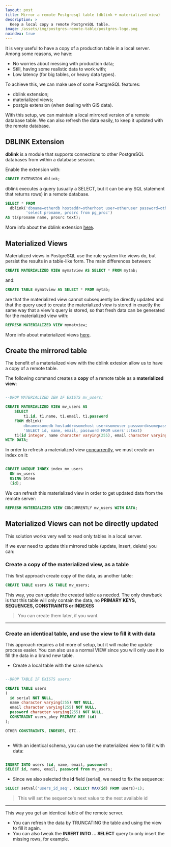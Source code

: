 ```yaml
---
layout: post
title: Mirror a remote Postgresql table (dblink + materialized view)
description: >
  Keep a local copy a remote PostgreSQL table.
image: /assets/img/postgres-remote-table/postgres-logo.png
noindex: true
---
```


It is very useful to have a copy of a production table in a local server. Among some reasons, we have:

 - No worries about messing with production data;
 - Still, having some realistic data to work with;
 - Low latency (for big tables, or heavy data types).

To achieve this, we can make use of some PostgreSQL features:

 - dblink extension;
 - materialized views;
 - postgis extension (when dealing with GIS data).

With this setup, we can maintain a local mirrored version of a remote database table. We can also refresh the data easily, to keep it updated with the remote database.

## DBLINK Extension

**dblink** is a module that supports connections to other PostgreSQL databases from within a database session.

Enable the extension with:

```sql
CREATE EXTENSION dblink;
```

dblink executes a query (usually a SELECT, but it can be any SQL statement that returns rows) in a remote database.

```sql
SELECT * FROM 
  dblink('dbname=otherdb hostaddr=otherhost user=otheruser password=otherpass options=-csearch_path=',
         'select proname, prosrc from pg_proc')
AS t1(proname name, prosrc text);
```
More info about the dblink extension [here](https://www.postgresql.org/docs/10/contrib-dblink-function.html).

## Materialized Views

Materialized views in PostgreSQL use the rule system like views do, but persist the results in a table-like form. The main differences between:

```sql
CREATE MATERIALIZED VIEW mymatview AS SELECT * FROM mytab;
```

and:

```sql
CREATE TABLE mymatview AS SELECT * FROM mytab;
```

are that the materialized view cannot subsequently be directly updated and that the query used to create the materialized view is stored in exactly the same way that a view's query is stored, so that fresh data can be generated for the materialized view with:

```sql
REFRESH MATERIALIZED VIEW mymatview;
```

More info about materialized views [here](https://www.postgresql.org/docs/10/rules-materializedviews.html).


## Create the mirrored table

The benefit of a materialized view with the dblink extesion allow us to have a copy of a remote table.

The following command creates a **copy** of a remote table as a **materialized view**:

```sql

--DROP MATERIALIZED IEW IF EXISTS mv_users;

CREATE MATERIALIZED VIEW mv_users AS 
	SELECT
		t1.id, t1.name, t1.email, t1.password
	FROM dblink('
		dbname=somedb hostaddr=somehost user=someuser password=somepass options=-csearch_path='::text,
		'SELECT id, name, email, password FROM users'::text) 
	t1(id integer, name character varying(255), email character varying(255), password character varying(255))
WITH DATA;
```

In order to refresh a materialized view [concurrently](https://www.postgresql.org/docs/10/sql-refreshmaterializedview.html), we must create an index on it:

```sql

CREATE UNIQUE INDEX index_mv_users
  ON mv_users
  USING btree
  (id);

```

We can refresh this materialized view in order to get updated data from the remote server:

```sql
REFRESH MATERIALIZED VIEW CONCURRENTLY mv_users WITH DATA;
```

## Materialized Views can not be directly updated


This solution works very well to read only tables in a local server.

If we ever need to update this mirrored table (update, insert, delete) you can:


### **Create a copy of the materialized view, as a table**

This first approach create copy of the data, as another table:

```sql
CREATE TABLE users AS TABLE mv_users;
```

This way, you can update the created table as needed. The only drawback is that this table will only contain the data, no **PRIMARY KEYS, SEQUENCES, CONSTRAINTS or INDEXES**

> You can create them later, if you want.

* * *

### **Create an identical table, and use the view to fill it with data**

This approach requires a bit more of setup, but it will make the update process easier.
You can also use a normal VIEW since you will only use it to fill the data in a brand new table.

  - Create a local table with the same schema:

```sql 

--DROP TABLE IF EXISTS users;

CREATE TABLE users
(
  id serial NOT NULL,
  name character varying(255) NOT NULL,
  email character varying(255) NOT NULL,
  password character varying(255) NOT NULL,
  CONSTRAINT users_pkey PRIMARY KEY (id)
);

OTHER CONSTRAINTS, INDEXES, ETC.. 
 
```

  - With an identical schema, you can use the materialized view to fill it with data:

```sql

INSERT INTO users (id, name, email, password)
SELECT id, name, email, password from mv_users;

```

  - Since we also selected the **id** field (serial), we need to fix the sequence: 

```sql
SELECT setval('users_id_seq', (SELECT MAX(id) FROM users)+1);
``` 

> This will set the sequence's next value to the next available id

* * *

This way you get an identical table of the remote server.

  - You can refresh the data by TRUNCATING the table and using the view to fill it again.
  - You can also tweak the **INSERT INTO ... SELECT** query to only insert the missing rows, for example.


